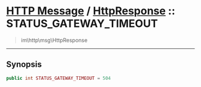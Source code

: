 # [HTTP Message](http.md) / [HttpResponse](http-HttpResponse.md) :: STATUS_GATEWAY_TIMEOUT
 > im\http\msg\HttpResponse
____

## Synopsis
```php
public int STATUS_GATEWAY_TIMEOUT = 504
```

